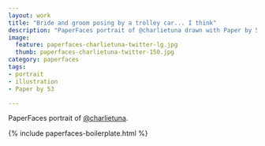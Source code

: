 ```yaml
---
layout: work
title: "Bride and groom posing by a trolley car... I think"
description: "PaperFaces portrait of @charlietuna drawn with Paper by 53 on an iPad."
image: 
  feature: paperfaces-charlietuna-twitter-lg.jpg
  thumb: paperfaces-charlietuna-twitter-150.jpg
category: paperfaces
tags: 
- portrait
- illustration
- Paper by 53

---
```


PaperFaces portrait of [@charlietuna](http://twitter.com/charlietuna).

{% include paperfaces-boilerplate.html %}